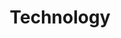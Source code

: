 ---
title: Technology
description: All the posts related to technology
image:

# Badge style
style:
    background: "#99eeff"
    color: "#fff"
---